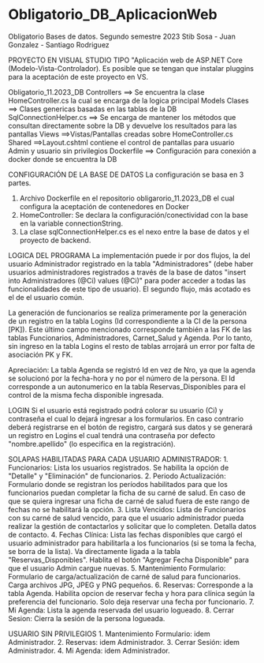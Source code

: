 # Obligatorio_DB_AplicacionWeb
Obligatorio Bases de datos. Segundo semestre 2023
Stib Sosa - Juan Gonzalez - Santiago Rodriguez

PROYECTO EN VISUAL STUDIO TIPO "Aplicación web de ASP.NET Core (Modelo-Vista-Controlador). Es posible que se tengan que instalar pluggins para la aceptación de este proyecto en VS. 

Obligatorio_11.2023_DB
    Controllers ==> Se encuentra la clase HomeController.cs la cual se encarga de la logica principal
    Models
        Clases ==> Clases genericas basadas en las tablas de la DB
        SqlConnectionHelper.cs ==> Se encarga de mantener los métodos que consultan directamente sobre la DB y devuelve los resultados para las pantallas
    Views ==>Vistas/Pantallas creadas sobre HomeController.cs
      Shared ==>Layout.cshtml contiene el control de pantallas para usuario Admin y usuario sin privilegios
    Dockerfile ==> Configuración para conexión a docker donde se encuentra la DB

CONFIGURACIÓN DE LA BASE DE DATOS
La configuración se basa en 3 partes. 
  1. Archivo Dockerfile en el repositorio obligarorio_11.2023_DB el cual configura la aceptación de contenedores en Docker
  2. HomeController: Se declara la configuración/conectividad con la base en la variable connectionString.
  3. La clase sqlConnectionHelper.cs es el nexo entre la base de datos y el proyecto de backend.

LOGICA DEL PROGRAMA
La implementación puede ir por dos flujos, la del usuario Administrador registrado en la tabla "Administradores" (debe haber usuarios administradores registrados a través de la base de datos "insert into Administradores (@Ci) values (@Ci)" para poder acceder a todas las funcionalidades de este tipo de usuario). El segundo flujo, más acotado es el de el usuario común. 

La generación de funcionarios se realiza primeramente por la generación de un registro en la tabla Logins (Id correspondiente a la CI de la persona [PK]). Este último campo mencionado corresponde también a las FK de las tablas Funcionarios, Administradores, Carnet_Salud y Agenda. Por lo tanto, sin ingreso en la tabla Logins el resto de tablas arrojará un error por falta de asociación PK y FK.

Apreciación: La tabla Agenda se registró Id en vez de Nro, ya que la agenda se solucionó por la fecha-hora y no por el número de la persona. El Id corresponde a un autonumerico en la tabla Reservas_Disponibles para el control de la misma fecha disponible ingresada.

LOGIN
Si el usuario está registrado podrá colorar su usuario (Ci) y contraseña el cual lo dejará ingresar a los formularios. En caso contrario deberá registrarse en el botón de registro, cargará sus datos y se generará un registro en Logins el cual tendrá una contraseña por defecto "nombre.apellido" (lo especifica en la registración).

SOLAPAS HABILITADAS PARA CADA USUARIO
  ADMINISTRADOR: 
    1.  Funcionarios: Lista los usuarios registrados. Se habilita la opción de "Detalle" y "Eliminación" de funcionarios.
    2.  Periodo Actualización: Formulario donde se registran los períodos habilitados para que los funcionarios puedan completar la ficha de su carné de salud. En caso de que se quiera ingresar una ficha de carné de salud fuera de este rango de fechas no se habilitará la opción.
    3.  Lista Vencidos: Lista de Funcionarios con su carné de salud vencido, para que el usuario administrador pueda realizar la gestión de contactarlos y solicitar que lo completen. Detalla datos de contacto.
    4.  Fechas Clínica: Lista las fechas disponibles que cargó el usuario administrador para habilitarla a los funcionarios (si se toma la fecha, se borra de la lista). Va directamente ligada a la tabla "Reservas_Disponibles". Hablita el botón "Agregar Fecha Disponible" para que el usuario Admin cargue nuevas. 
    5.  Mantenimiento Formulario: Formulario de carga/actualización de carné de salud para funcionarios. Carga archivos JPG, JPEG y PNG pequeños.
    6.  Reservas: Corresponde a la tabla Agenda. Habilita opcion de reservar fecha y hora para clínica según la preferencia del funcionario. Solo deja reservar una fecha por funcionario. 
    7.  Mi Agenda: Lista la agenda reservada del usuario logueado.
    8.  Cerrar Sesion:  Cierra la sesión de la persona logueada.
  
  USUARIO SIN PRIVILEGIOS
    1.  Mantenimiento Formulario: idem Administrador.
    2.  Reservas: idem Administrador.
    3.  Cerrar Sesión: idem Administrador.
    4.  Mi Agenda: idem Administrador.


